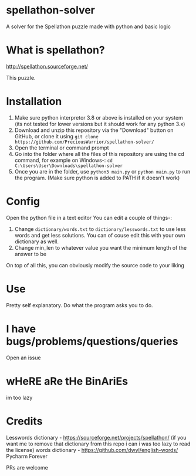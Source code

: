 # spellathon-solver
A solver for the Spellathon puzzle made with python and basic logic

# What is spellathon?
http://spellathon.sourceforge.net/

This puzzle.

# Installation
1. Make sure python interpretor 3.8 or above is installed on your system (its not tested for lower versions but it should work for any python 3.x)
2. Download and unzip this repository via the "Download" button on GitHub, or clone it using `git clone https://github.com/PreciousWarrior/spellathon-solver/`
3. Open the terminal or command prompt
4. Go into the folder where all the files of this repository are using the cd command, for example on Windows-: `cd C:\Users\User\Downloads\spellathon-solver`
5. Once you are in the folder, use `python3 main.py` or `python main.py` to run the program. (Make sure python is added to PATH if it doesn't work)

# Config
Open the python file in a text editor
You can edit a couple of things-:
1. Change `dictionary/words.txt` to `dictionary/lesswords.txt` to use less words and get less solutions. You can of couse edit this with your own dictionary as well.
2. Change min_len to whatever value you want the minimum length of the answer to be

On top of all this, you can obviously modify the source code to your liking

# Use
Pretty self explanatory. Do what the program asks you to do.

# I have bugs/problems/questions/queries
Open an issue

# wHeRE aRe tHe BinAriEs
im too lazy

# Credits
Lesswords dictionary - https://sourceforge.net/projects/spellathon/ (if you want me to remove that dictionary from this repo i can i was too lazy to read the license)
words dictionary - https://github.com/dwyl/english-words/
Pycharm Forever


PRs are welcome
